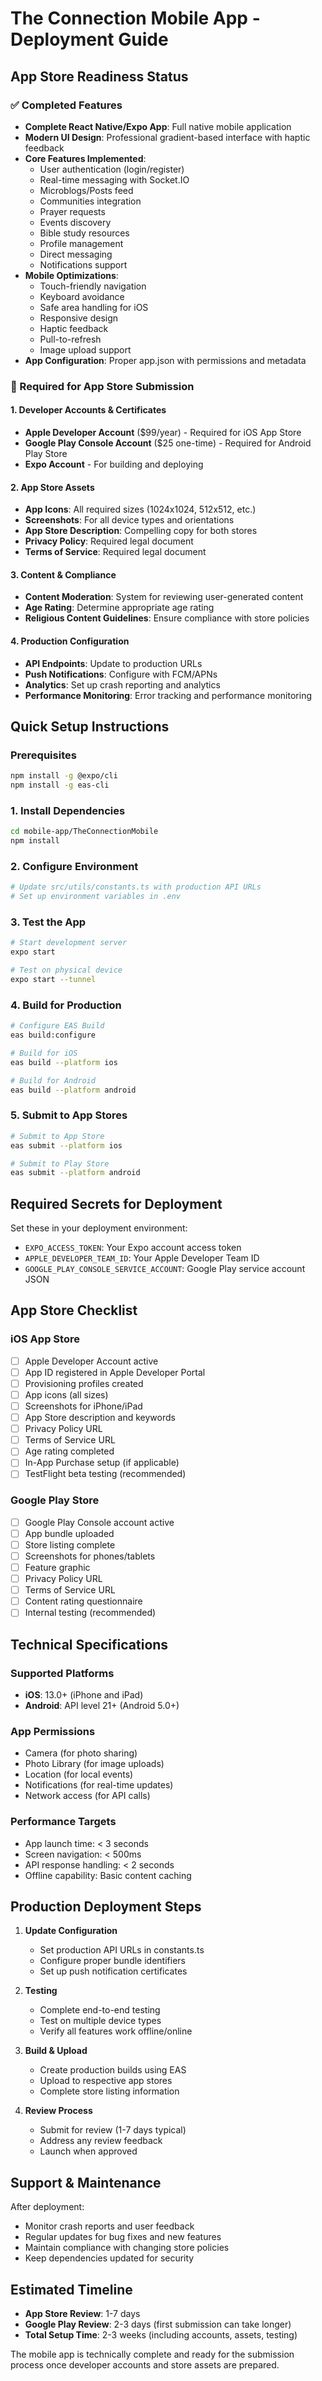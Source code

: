 # The Connection Mobile App - Deployment Guide

## App Store Readiness Status

### ✅ Completed Features
- **Complete React Native/Expo App**: Full native mobile application
- **Modern UI Design**: Professional gradient-based interface with haptic feedback
- **Core Features Implemented**:
  - User authentication (login/register)
  - Real-time messaging with Socket.IO
  - Microblogs/Posts feed
  - Communities integration
  - Prayer requests
  - Events discovery
  - Bible study resources
  - Profile management
  - Direct messaging
  - Notifications support
- **Mobile Optimizations**:
  - Touch-friendly navigation
  - Keyboard avoidance
  - Safe area handling for iOS
  - Responsive design
  - Haptic feedback
  - Pull-to-refresh
  - Image upload support
- **App Configuration**: Proper app.json with permissions and metadata

### 🚧 Required for App Store Submission

#### 1. Developer Accounts & Certificates
- **Apple Developer Account** ($99/year) - Required for iOS App Store
- **Google Play Console Account** ($25 one-time) - Required for Android Play Store
- **Expo Account** - For building and deploying

#### 2. App Store Assets
- **App Icons**: All required sizes (1024x1024, 512x512, etc.)
- **Screenshots**: For all device types and orientations
- **App Store Description**: Compelling copy for both stores
- **Privacy Policy**: Required legal document
- **Terms of Service**: Required legal document

#### 3. Content & Compliance
- **Content Moderation**: System for reviewing user-generated content
- **Age Rating**: Determine appropriate age rating
- **Religious Content Guidelines**: Ensure compliance with store policies

#### 4. Production Configuration
- **API Endpoints**: Update to production URLs
- **Push Notifications**: Configure with FCM/APNs
- **Analytics**: Set up crash reporting and analytics
- **Performance Monitoring**: Error tracking and performance monitoring

## Quick Setup Instructions

### Prerequisites
```bash
npm install -g @expo/cli
npm install -g eas-cli
```

### 1. Install Dependencies
```bash
cd mobile-app/TheConnectionMobile
npm install
```

### 2. Configure Environment
```bash
# Update src/utils/constants.ts with production API URLs
# Set up environment variables in .env
```

### 3. Test the App
```bash
# Start development server
expo start

# Test on physical device
expo start --tunnel
```

### 4. Build for Production
```bash
# Configure EAS Build
eas build:configure

# Build for iOS
eas build --platform ios

# Build for Android
eas build --platform android
```

### 5. Submit to App Stores
```bash
# Submit to App Store
eas submit --platform ios

# Submit to Play Store
eas submit --platform android
```

## Required Secrets for Deployment

Set these in your deployment environment:

- `EXPO_ACCESS_TOKEN`: Your Expo account access token
- `APPLE_DEVELOPER_TEAM_ID`: Your Apple Developer Team ID
- `GOOGLE_PLAY_CONSOLE_SERVICE_ACCOUNT`: Google Play service account JSON

## App Store Checklist

### iOS App Store
- [ ] Apple Developer Account active
- [ ] App ID registered in Apple Developer Portal
- [ ] Provisioning profiles created
- [ ] App icons (all sizes)
- [ ] Screenshots for iPhone/iPad
- [ ] App Store description and keywords
- [ ] Privacy Policy URL
- [ ] Terms of Service URL
- [ ] Age rating completed
- [ ] In-App Purchase setup (if applicable)
- [ ] TestFlight beta testing (recommended)

### Google Play Store
- [ ] Google Play Console account active
- [ ] App bundle uploaded
- [ ] Store listing complete
- [ ] Screenshots for phones/tablets
- [ ] Feature graphic
- [ ] Privacy Policy URL
- [ ] Terms of Service URL
- [ ] Content rating questionnaire
- [ ] Internal testing (recommended)

## Technical Specifications

### Supported Platforms
- **iOS**: 13.0+ (iPhone and iPad)
- **Android**: API level 21+ (Android 5.0+)

### App Permissions
- Camera (for photo sharing)
- Photo Library (for image uploads)
- Location (for local events)
- Notifications (for real-time updates)
- Network access (for API calls)

### Performance Targets
- App launch time: < 3 seconds
- Screen navigation: < 500ms
- API response handling: < 2 seconds
- Offline capability: Basic content caching

## Production Deployment Steps

1. **Update Configuration**
   - Set production API URLs in constants.ts
   - Configure proper bundle identifiers
   - Set up push notification certificates

2. **Testing**
   - Complete end-to-end testing
   - Test on multiple device types
   - Verify all features work offline/online

3. **Build & Upload**
   - Create production builds using EAS
   - Upload to respective app stores
   - Complete store listing information

4. **Review Process**
   - Submit for review (1-7 days typical)
   - Address any review feedback
   - Launch when approved

## Support & Maintenance

After deployment:
- Monitor crash reports and user feedback
- Regular updates for bug fixes and new features
- Maintain compliance with changing store policies
- Keep dependencies updated for security

## Estimated Timeline

- **App Store Review**: 1-7 days
- **Google Play Review**: 2-3 days (first submission can take longer)
- **Total Setup Time**: 2-3 weeks (including accounts, assets, testing)

The mobile app is technically complete and ready for the submission process once developer accounts and store assets are prepared.